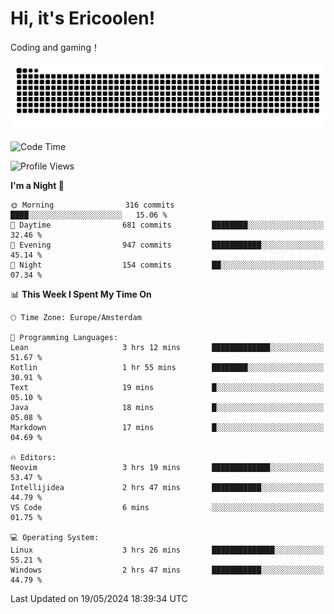 # Hi, it's Ericoolen!
Coding and gaming！

<picture>
  <source media="(prefers-color-scheme: dark)" srcset="https://raw.githubusercontent.com/Eric-Song-Nop/Eric-Song-Nop/output/github-contribution-grid-snake-dark.svg">
  <source media="(prefers-color-scheme: light)" srcset="https://raw.githubusercontent.com/Eric-Song-Nop/Eric-Song-Nop/output/github-contribution-grid-snake.svg">
  <img alt="github contribution grid snake animation" src="https://raw.githubusercontent.com/Eric-Song-Nop/Eric-Song-Nop/output/github-contribution-grid-snake.svg">
</picture>

<!--START_SECTION:waka-->
![Code Time](http://img.shields.io/badge/Code%20Time-1%2C338%20hrs%2053%20mins-blue)

![Profile Views](http://img.shields.io/badge/Profile%20Views-0-blue)

**I'm a Night 🦉** 

```text
🌞 Morning                316 commits         ████░░░░░░░░░░░░░░░░░░░░░   15.06 % 
🌆 Daytime                681 commits         ████████░░░░░░░░░░░░░░░░░   32.46 % 
🌃 Evening                947 commits         ███████████░░░░░░░░░░░░░░   45.14 % 
🌙 Night                  154 commits         ██░░░░░░░░░░░░░░░░░░░░░░░   07.34 % 
```


📊 **This Week I Spent My Time On** 

```text
🕑︎ Time Zone: Europe/Amsterdam

💬 Programming Languages: 
Lean                     3 hrs 12 mins       █████████████░░░░░░░░░░░░   51.67 % 
Kotlin                   1 hr 55 mins        ████████░░░░░░░░░░░░░░░░░   30.91 % 
Text                     19 mins             █░░░░░░░░░░░░░░░░░░░░░░░░   05.10 % 
Java                     18 mins             █░░░░░░░░░░░░░░░░░░░░░░░░   05.08 % 
Markdown                 17 mins             █░░░░░░░░░░░░░░░░░░░░░░░░   04.69 % 

🔥 Editors: 
Neovim                   3 hrs 19 mins       █████████████░░░░░░░░░░░░   53.47 % 
Intellijidea             2 hrs 47 mins       ███████████░░░░░░░░░░░░░░   44.79 % 
VS Code                  6 mins              ░░░░░░░░░░░░░░░░░░░░░░░░░   01.75 % 

💻 Operating System: 
Linux                    3 hrs 26 mins       ██████████████░░░░░░░░░░░   55.21 % 
Windows                  2 hrs 47 mins       ███████████░░░░░░░░░░░░░░   44.79 % 
```


 Last Updated on 19/05/2024 18:39:34 UTC
<!--END_SECTION:waka-->
